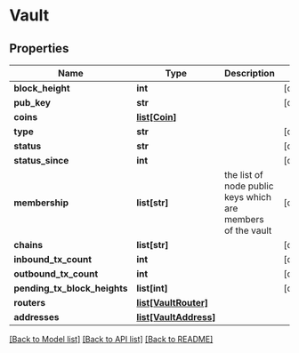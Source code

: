 # Vault

## Properties
Name | Type | Description | Notes
------------ | ------------- | ------------- | -------------
**block_height** | **int** |  | [optional] 
**pub_key** | **str** |  | [optional] 
**coins** | [**list[Coin]**](Coin.md) |  | 
**type** | **str** |  | [optional] 
**status** | **str** |  | [optional] 
**status_since** | **int** |  | [optional] 
**membership** | **list[str]** | the list of node public keys which are members of the vault | [optional] 
**chains** | **list[str]** |  | [optional] 
**inbound_tx_count** | **int** |  | [optional] 
**outbound_tx_count** | **int** |  | [optional] 
**pending_tx_block_heights** | **list[int]** |  | [optional] 
**routers** | [**list[VaultRouter]**](VaultRouter.md) |  | 
**addresses** | [**list[VaultAddress]**](VaultAddress.md) |  | 

[[Back to Model list]](../README.md#documentation-for-models) [[Back to API list]](../README.md#documentation-for-api-endpoints) [[Back to README]](../README.md)

